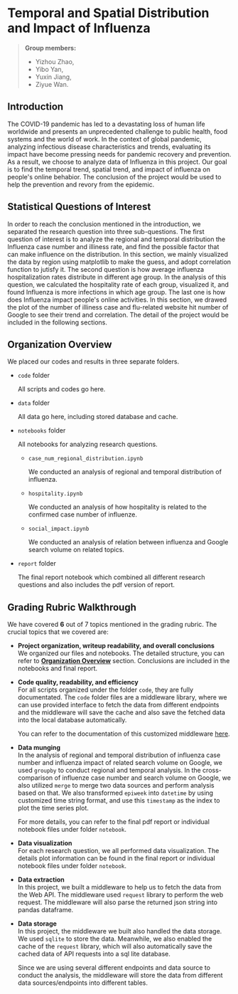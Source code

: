 # Temporal and Spatial Distribution and Impact of Influenza

> **Group members:** 
> - Yizhou Zhao, 
> - Yibo Yan, 
> - Yuxin Jiang, 
> - Ziyue Wan.

## Introduction
The COVID-19 pandemic has led to a devastating loss of human life worldwide and presents an unprecedented challenge to public health, food systems and the world of work. In the context of global pandemic, analyzing infectious disease characteristics and trends, evaluating its impact have become pressing needs for pandemic recovery and prevention. As a result, we choose to analyze data of Influenza in this project. Our goal is to find the temporal trend, spatial trend, and impact of influenza on people's online behabior. The conclusion of the project would be used to help the prevention and revory from the epidemic.

## Statistical Questions of Interest
In order to reach the conclusion mentioned in the introduction, we separated the research question into three sub-questions. The first question of interest is to analyze the regional and temporal distribution the Influenza case number and illiness rate, and find the possible factor that can make influence on the distribution. In this section, we mainly visualized the data by region using matplotlib to make the guess, and adopt correlation function to jutisfy it. The second question is how average influenza hospitalization rates distribute in different age group. In the analysis of this question, we calculated the hospitality rate of each group, visualized it, and found Influenza is more infections in which age group. The last one is how does Influenza impact people's online activities. In this section, we drawed the plot of the number of illiness case and flu-related website hit number of Google to see their trend and correlation. The detail of the project would be included in the following sections.

## Organization Overview

We placed our codes and results in three separate folders.

- `code` folder
  
  All scripts and codes go here.

- `data` folder

  All data go here, including stored database and cache.

- `notebooks` folder

  All notebooks for analyzing research questions.

  - `case_num_regional_distribution.ipynb`  
    
    We conducted an analysis of regional and temporal distribution of influenza.

  - `hospitality.ipynb`

    We conducted an analysis of how hospitality is related to the confirmed case number of influenze.

  - `social_impact.ipynb`

    We conducted an analysis of relation between influenza and Google search volume on related topics.

- `report` folder

  The final report notebook which combined all different research questions and also includes the pdf version of report.

## Grading Rubric Walkthrough

We have covered **6** out of 7 topics mentioned in the grading rubric. The crucial topics that we covered are:   

- **Project organization, writeup readability, and overall conclusions**  
  We organized our files and notebooks. The detailed structure, you can refer to **[Organization Overview](#organization-overview)** section. Conclusions are included in the notebooks and final report.

- **Code quality, readability, and efficiency**  
  For all scripts organized under the folder `code`, they are fully documentated. The `code` folder files are a middleware library, where we can use provided interface to fetch the data from different endpoints and the middleware will save the cache and also save the fetched data into the local database automatically.

  You can refer to the documentation of this customized middleware [here](./code/README.md).

- **Data munging**  
  In the analysis of regional and temporal distribution of influenza case number and influenza impact of related search volume on Google, we used `groupby` to conduct regional and temporal analysis. In the cross-comparison of influenze case number and search volume on Google, we also utilized `merge` to merge two data sources and perform analysis based on that. We also transformed `epiweek` into `datetime` by using customized time string format, and use this `timestamp` as the index to plot the time series plot.

  For more details, you can refer to the final pdf report or individual notebook files under folder `notebook`.

- **Data visualization**  
  For each research question, we all performed data visualization. The details plot information can be found in the final report or individual notebook files under folder `notebook`.

- **Data extraction**  
  In this project, we built a middleware to help us to fetch the data from the Web API. The middleware used `request` library to perform the web request. The middleware will also parse the returned json string into pandas dataframe.

- **Data storage**  
  In this project, the middleware we built also handled the data storage. We used `sqlite` to store the data. Meanwhile, we also enabled the cache of the `request` library, which will also automatically save the cached data of API requests into a sql lite database. 

  Since we are using several different endpoints and data source to conduct the analysis, the middleware will store the data from different data sources/endpoints into different tables.


